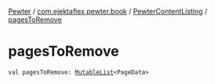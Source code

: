[Pewter](../../index.md) / [com.ejektaflex.pewter.book](../index.md) / [PewterContentListing](index.md) / [pagesToRemove](./pages-to-remove.md)

# pagesToRemove

`val pagesToRemove: `[`MutableList`](https://kotlinlang.org/api/latest/jvm/stdlib/kotlin.collections/-mutable-list/index.html)`<PageData>`